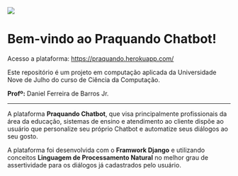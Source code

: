 ![](https://uploaddeimagens.com.br/images/002/988/127/original/logo.png?1606979474)
# Bem-vindo ao Praquando Chatbot!

Acesso a plataforma: https://praquando.herokuapp.com/

Este repositório é um projeto em computação aplicada da Universidade Nove de Julho do curso de Ciência da Computação.

**Profº:** Daniel Ferreira de Barros Jr.

---

A plataforma **Praquando Chatbot**, que visa principalmente profissionais da área da educação, sistemas de ensino e atendimento ao cliente dispõe ao usuário que personalize seu próprio Chatbot e automatize seus diálogos ao seu gosto.

A plataforma foi desenvolvida com o **Framwork Django** e utilizando conceitos **Linguagem de Processamento Natural** no melhor grau de assertividade para os diálogos já cadastrados pelo usuário.

